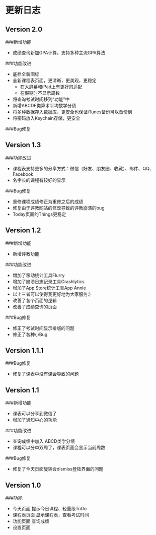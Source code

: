 # 更新日志

## Version 2.0
###新增功能
- 成绩查询新加GPA计算，支持多种主流GPA算法

###功能改进
- 底栏全新图标
- 全新课程表页面，更清晰，更美观，更稳定
    - 在大屏幕和iPad上有更好的适配
    - 在假期时不显示周数
- 将查询考试时间移到“功能”中
- 新增ABCDE类算术平均数学分绩
- 将多种数据存入数据库，更安全也保证iTunes备份可以备份到
- 将密码放入Keychain存储，更安全

###Bug修复

## Version 1.3
###功能改进
- 课程表支持更多的分享方式：微信（好友、朋友圈、收藏）、邮件、QQ、Facebook
- 名字长的课程有较好的显示

###Bug修复
- 重修课程成绩修正为重修之后的成绩
- 修复由于评教网站的修改导致的评教崩溃的bug
- Today页面的Things更稳定

## Version 1.2
###新增功能
- 新增评教功能

###功能改进
- 增加了移动统计工具Flurry
- 增加了崩溃日志记录工具Crashlytics
- 增加了App Store统计工具App Annie
- 以上三者可以使得我更好地为大家服务:）
- 改善了各个页面的逻辑
- 改善了成绩查询的页面

###Bug修复
- 修正了考试时间显示排版的问题
- 修正了各种小Bug

## Version 1.1.1
###Bug修复
- 修复了课表中没有课会导致的问题

## Version 1.1
###新增功能
- 课表可以分享到微信了
- 增加了通知中心的功能

###功能改进
- 查询成绩中加入 ABCD类学分绩
- 课程可以分单双周了，课表页面会显示当前周数

###Bug修复
- 修复了今天页面旋转会dismiss登陆界面的问题

## Version 1.0
###功能
- 今天页面 提示今日课程、轻量级ToDo
- 课程表页面 显示课程表，查看考试时间
- 功能页面 查询成绩
- 设置页面
